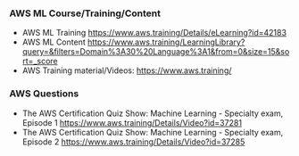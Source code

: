 ### AWS ML Course/Training/Content
* AWS ML Training https://www.aws.training/Details/eLearning?id=42183
* AWS ML Content https://www.aws.training/LearningLibrary?query=&filters=Domain%3A30%20Language%3A1&from=0&size=15&sort=_score
* AWS Training material/Videos: https://www.aws.training/


### AWS Questions
* The AWS Certification Quiz Show: Machine Learning - Specialty exam, Episode 1  https://www.aws.training/Details/Video?id=37281
* The AWS Certification Quiz Show: Machine Learning - Specialty exam, Episode 2  https://www.aws.training/Details/Video?id=37285

